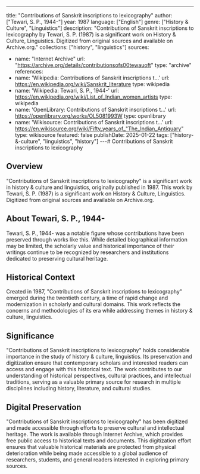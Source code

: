 ---
title: "Contributions of Sanskrit inscriptions to lexicography"
author: ["Tewari, S. P., 1944-"]
year: 1987
language: ["English"]
genre: ["History & Culture", "Linguistics"]
description: "Contributions of Sanskrit inscriptions to lexicography by Tewari, S. P. (1987) is a significant work on History & Culture, Linguistics. Digitized from original sources and available on Archive.org."
collections: ["history", "linguistics"]
sources:
- name: "Internet Archive"
  url: "https://archive.org/details/contributionsofs00tewauoft"
  type: "archive"
references:
- name: 'Wikipedia: Contributions of Sanskrit inscriptions t...'
  url: https://en.wikipedia.org/wiki/Sanskrit_literature
  type: wikipedia
- name: 'Wikipedia: Tewari, S. P., 1944-'
  url: https://en.wikipedia.org/wiki/List_of_Indian_women_artists
  type: wikipedia
- name: 'OpenLibrary: Contributions of Sanskrit inscriptions t...'
  url: https://openlibrary.org/works/OL5081993W
  type: openlibrary
- name: 'Wikisource: Contributions of Sanskrit inscriptions t...'
  url: https://en.wikisource.org/wiki/Fifty_years_of_"The_Indian_Antiquary"
  type: wikisource
featured: false
publishDate: 2025-01-22
tags: ["history-&-culture", "linguistics", "history"]
---# Contributions of Sanskrit inscriptions to lexicography

## Overview

"Contributions of Sanskrit inscriptions to lexicography" is a significant work in history & culture and linguistics, originally published in 1987. This work by Tewari, S. P. (1987) is a significant work on History & Culture, Linguistics. Digitized from original sources and available on Archive.org.

## About Tewari, S. P., 1944-

Tewari, S. P., 1944- was a notable figure whose contributions have been preserved through works like this. While detailed biographical information may be limited, the scholarly value and historical importance of their writings continue to be recognized by researchers and institutions dedicated to preserving cultural heritage.

## Historical Context

Created in 1987, "Contributions of Sanskrit inscriptions to lexicography" emerged during the twentieth century, a time of rapid change and modernization in scholarly and cultural domains. This work reflects the concerns and methodologies of its era while addressing themes in history & culture, linguistics.

## Significance

"Contributions of Sanskrit inscriptions to lexicography" holds considerable importance in the study of history & culture, linguistics. Its preservation and digitization ensure that contemporary scholars and interested readers can access and engage with this historical text. The work contributes to our understanding of historical perspectives, cultural practices, and intellectual traditions, serving as a valuable primary source for research in multiple disciplines including history, literature, and cultural studies.

## Digital Preservation

"Contributions of Sanskrit inscriptions to lexicography" has been digitized and made accessible through efforts to preserve cultural and intellectual heritage. The work is available through Internet Archive, which provides free public access to historical texts and documents. This digitization effort ensures that valuable historical materials are protected from physical deterioration while being made accessible to a global audience of researchers, students, and general readers interested in exploring primary sources.
